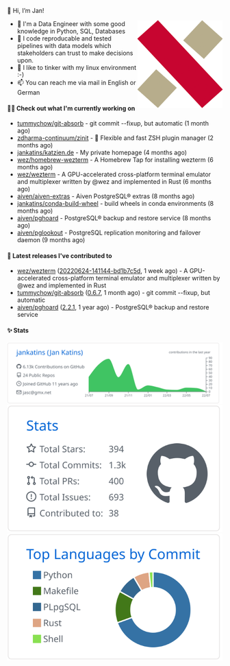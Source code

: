 👋 Hi, I’m Jan!

<img align="right" src="https://raw.githubusercontent.com/kreuzwerkerbot/kreuzwerkerbot/master/assets/xw.png" width="200">

- 🌱 I'm a Data Engineer with some good knowledge in Python, SQL, Databases
- 💪 I code reproducable and tested pipelines with data models which stakeholders can trust to make decisions upon.
- 💞️ I like to tinker with my linux environment :-)
- 📫 You can reach me via mail in English or German

#### 👩‍💻 Check out what I'm currently working on

- [tummychow/git-absorb](https://github.com/tummychow/git-absorb) - git commit --fixup, but automatic (1 month ago)
- [zdharma-continuum/zinit](https://github.com/zdharma-continuum/zinit) - 🌻 Flexible and fast ZSH plugin manager (2 months ago)
- [jankatins/katzien.de](https://github.com/jankatins/katzien.de) - My private homepage (4 months ago)
- [wez/homebrew-wezterm](https://github.com/wez/homebrew-wezterm) -  A Homebrew Tap for installing wezterm (6 months ago)
- [wez/wezterm](https://github.com/wez/wezterm) - A GPU-accelerated cross-platform terminal emulator and multiplexer written by @wez and implemented in Rust (6 months ago)
- [aiven/aiven-extras](https://github.com/aiven/aiven-extras) - Aiven PostgreSQL® extras (8 months ago)
- [jankatins/conda-build-wheel](https://github.com/jankatins/conda-build-wheel) - build wheels in conda environments (8 months ago)
- [aiven/pghoard](https://github.com/aiven/pghoard) - PostgreSQL® backup and restore service (8 months ago)
- [aiven/pglookout](https://github.com/aiven/pglookout) - PostgreSQL replication monitoring and failover daemon (9 months ago)

#### 🔭 Latest releases I've contributed to

- [wez/wezterm](https://github.com/wez/wezterm) ([20220624-141144-bd1b7c5d](https://github.com/wez/wezterm/releases/tag/20220624-141144-bd1b7c5d), 1 week ago) - A GPU-accelerated cross-platform terminal emulator and multiplexer written by @wez and implemented in Rust
- [tummychow/git-absorb](https://github.com/tummychow/git-absorb) ([0.6.7](https://github.com/tummychow/git-absorb/releases/tag/0.6.7), 1 month ago) - git commit --fixup, but automatic
- [aiven/pghoard](https://github.com/aiven/pghoard) ([2.2.1](https://github.com/aiven/pghoard/releases/tag/2.2.1), 1 year ago) - PostgreSQL® backup and restore service


#### ✨ Stats

  [![](https://raw.githubusercontent.com/jankatins/jankatins/master/profile-summary-card-output/github/0-profile-details.svg)](https://github.com/vn7n24fzkq/github-profile-summary-cards)
  [![](https://raw.githubusercontent.com/jankatins/jankatins/master/profile-summary-card-output/github/3-stats.svg)](https://github.com/vn7n24fzkq/github-profile-summary-cards)
  [![](https://raw.githubusercontent.com/jankatins/jankatins/master/profile-summary-card-output/github/2-most-commit-language.svg)](https://github.com/vn7n24fzkq/github-profile-summary-cards)
